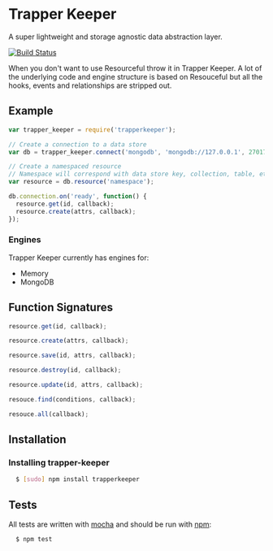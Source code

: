 Trapper Keeper
==============

A super lightweight and storage agnostic data abstraction layer. 

[![Build Status](https://secure.travis-ci.org/TxSSC/TrapperKeeper.png?branch=master)](http://travis-ci.org/TxSSC/TrapperKeeper)

When you don't want to use Resourceful throw it in Trapper Keeper. A lot of the underlying code and engine structure
is based on Resouceful but all the hooks, events and relationships are stripped out. 

## Example

``` js
var trapper_keeper = require('trapperkeeper');

// Create a connection to a data store
var db = trapper_keeper.connect('mongodb', 'mongodb://127.0.0.1', 27017, { database: 'awesome' });

// Create a namespaced resource
// Namespace will correspond with data store key, collection, table, etc.
var resource = db.resource('namespace');

db.connection.on('ready', function() {
  resource.get(id, callback);
  resource.create(attrs, callback);
});
```

### Engines

Trapper Keeper currently has engines for:

  - Memory
  - MongoDB

## Function Signatures

``` js
resource.get(id, callback);

resource.create(attrs, callback);

resource.save(id, attrs, callback);

resource.destroy(id, callback);

resource.update(id, attrs, callback);

resouce.find(conditions, callback);

resouce.all(callback);
```

## Installation

### Installing trapper-keeper
``` bash
  $ [sudo] npm install trapperkeeper
```

## Tests
All tests are written with [mocha][0] and should be run with [npm][1]:

``` bash
  $ npm test
```

[0]: http://visionmedia.github.com/mocha/
[1]: http://npmjs.org